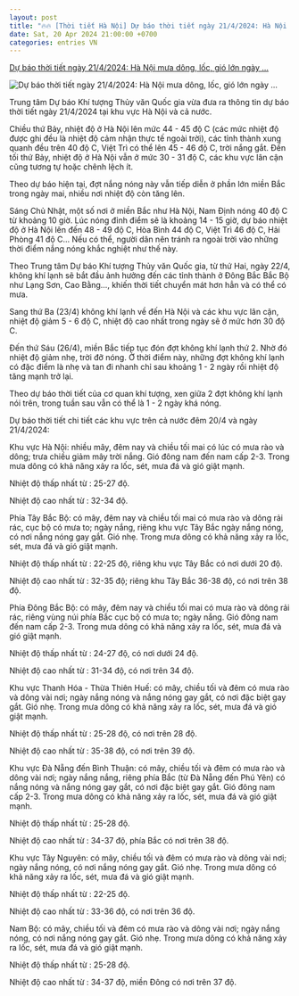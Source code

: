 ```yaml
---
layout: post
title: "🔥🔥 [Thời tiết Hà Nội] Dự báo thời tiết ngày 21/4/2024: Hà Nội mưa dông, lốc, gió lớn ngày ..."
date: Sat, 20 Apr 2024 21:00:00 +0700
categories: entries VN
---
```

[Dự báo thời tiết ngày 21/4/2024: Hà Nội mưa dông, lốc, gió lớn ngày ...](https://kinhtedothi.vn/du-bao-thoi-tiet-ngay-21-4-2024-ha-noi-mua-dong-loc-gio-lon-ngay-chu-nhat.html)

![Dự báo thời tiết ngày 21/4/2024: Hà Nội mưa dông, lốc, gió lớn ngày ...](https://static.kinhtedothi.vn/640x360/images/upload//2024/04/20/fb-img-1687007107286.jpg)

Trung tâm Dự báo Khí tượng Thủy văn Quốc gia vừa đưa ra thông tin dự báo thời tiết ngày 21/4/2024 tại khu vực Hà Nội và cả nước.

Chiều thứ Bảy, nhiệt độ ở Hà Nội lên mức 44 - 45 độ C (các mức nhiệt độ được ghi đều là nhiệt độ cảm nhận thực tế ngoài trời), các tỉnh thành xung quanh đều trên 40 độ C, Việt Trì có thể lên 45 - 46 độ C, trời nắng gắt. Đến tối thứ Bảy, nhiệt độ ở Hà Nội vẫn ở mức 30 - 31 độ C, các khu vực lân cận cũng tương tự hoặc chênh lệch ít.

Theo dự báo hiện tại, đợt nắng nóng này vẫn tiếp diễn ở phần lớn miền Bắc trong ngày mai, nhiều nơi nhiệt độ còn tăng lên.

Sáng Chủ Nhật, một số nơi ở miền Bắc như Hà Nội, Nam Định nóng 40 độ C từ khoảng 10 giờ. Lúc nóng đỉnh điểm sẽ là khoảng 14 - 15 giờ, dự báo nhiệt độ ở Hà Nội lên đến 48 - 49 độ C, Hòa Bình 44 độ C, Việt Trì 46 độ C, Hải Phòng 41 độ C… Nếu có thể, người dân nên tránh ra ngoài trời vào những thời điểm nắng nóng khắc nghiệt như thế này.

Theo Trung tâm Dự báo Khí tượng Thủy văn Quốc gia, từ thứ Hai, ngày 22/4, không khí lạnh sẽ bắt đầu ảnh hưởng đến các tỉnh thành ở Đông Bắc Bắc Bộ như Lạng Sơn, Cao Bằng…, khiến thời tiết chuyển mát hơn hẳn và có thể có mưa.

Sang thứ Ba (23/4) không khí lạnh về đến Hà Nội và các khu vực lân cận, nhiệt độ giảm 5 - 6 độ C, nhiệt độ cao nhất trong ngày sẽ ở mức hơn 30 độ C.

Đến thứ Sáu (26/4), miền Bắc tiếp tục đón đợt không khí lạnh thứ 2. Nhờ đó nhiệt độ giảm nhẹ, trời đỡ nóng. Ở thời điểm này, những đợt không khí lạnh có đặc điểm là nhẹ và tan đi nhanh chỉ sau khoảng 1 - 2 ngày rồi nhiệt độ tăng mạnh trở lại.

Theo dự báo thời tiết của cơ quan khí tượng, xen giữa 2 đợt không khí lạnh nói trên, trong tuần sau vẫn có thể là 1 - 2 ngày khá nóng.

Dự báo thời tiết chi tiết các khu vực trên cả nước đêm 20/4 và ngày 21/4/2024:

Khu vực Hà Nội: nhiều mây, đêm nay và chiều tối mai có lúc có mưa rào và dông; trưa chiều giảm mây trời nắng. Gió đông nam đến nam cấp 2-3. Trong mưa dông có khả năng xảy ra lốc, sét, mưa đá và gió giật mạnh.

Nhiệt độ thấp nhất từ : 25-27 độ.

Nhiệt độ cao nhất từ : 32-34 độ.

Phía Tây Bắc Bộ: có mây, đêm nay và chiều tối mai có mưa rào và dông rải rác, cục bộ có mưa to; ngày nắng, riêng khu vực Tây Bắc ngày nắng nóng, có nơi nắng nóng gay gắt. Gió nhẹ. Trong mưa dông có khả năng xảy ra lốc, sét, mưa đá và gió giật mạnh.

Nhiệt độ thấp nhất từ : 22-25 độ, riêng khu vực Tây Bắc có nơi dưới 20 độ.

Nhiệt độ cao nhất từ : 32-35 độ; riêng khu Tây Bắc 36-38 độ, có nơi trên 38 độ.

Phía Đông Bắc Bộ: có mây, đêm nay và chiều tối mai có mưa rào và dông rải rác, riêng vùng núi phía Bắc cục bộ có mưa to; ngày nắng. Gió đông nam đến nam cấp 2-3. Trong mưa dông có khả năng xảy ra lốc, sét, mưa đá và gió giật mạnh.

Nhiệt độ thấp nhất từ : 24-27 độ, có nơi dưới 24 độ.

Nhiệt độ cao nhất từ : 31-34 độ, có nơi trên 34 độ.

Khu vực Thanh Hóa - Thừa Thiên Huế: có mây, chiều tối và đêm có mưa rào và dông vài nơi; ngày nắng nóng và nắng nóng gay gắt, có nơi đặc biệt gay gắt. Gió nhẹ. Trong mưa dông có khả năng xảy ra lốc, sét, mưa đá và gió giật mạnh.

Nhiệt độ thấp nhất từ : 25-28 độ, có nơi trên 28 độ.

Nhiệt độ cao nhất từ : 35-38 độ, có nơi trên 39 độ.

Khu vực Đà Nẵng đến Bình Thuận: có mây, chiều tối và đêm có mưa rào và dông vài nơi; ngày nắng nắng, riêng phía Bắc (từ Đà Nẵng đến Phú Yên) có nắng nóng và nắng nóng gay gắt, có nơi đặc biệt gay gắt. Gió đông nam cấp 2-3. Trong mưa dông có khả năng xảy ra lốc, sét, mưa đá và gió giật mạnh.

Nhiệt độ thấp nhất từ : 25-28 độ.

Nhiệt độ cao nhất từ : 34-37 độ, phía Bắc có nơi trên 38 độ.

Khu vực Tây Nguyên: có mây, chiều tối và đêm có mưa rào và dông vài nơi; ngày nắng nóng, có nơi nắng nóng gay gắt. Gió nhẹ. Trong mưa dông có khả năng xảy ra lốc, sét, mưa đá và gió giật mạnh.

Nhiệt độ thấp nhất từ : 22-25 độ.

Nhiệt độ cao nhất từ : 33-36 độ, có nơi trên 36 độ.

Nam Bộ: có mây, chiều tối và đêm có mưa rào và dông vài nơi; ngày nắng nóng, có nơi nắng nóng gay gắt. Gió nhẹ. Trong mưa dông có khả năng xảy ra lốc, sét, mưa đá và gió giật mạnh.

Nhiệt độ thấp nhất từ : 25-28 độ.

Nhiệt độ cao nhất từ : 34-37 độ, miền Đông có nơi trên 37 độ.

